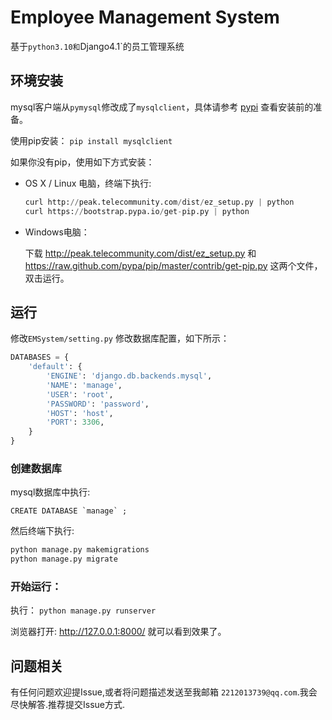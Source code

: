 
# Employee Management System

基于`python3.10和`Django4.1`的员工管理系统

## 环境安装

mysql客户端从`pymysql`修改成了`mysqlclient`，具体请参考 [pypi](https://pypi.org/project/mysqlclient/) 查看安装前的准备。

使用pip安装： `pip install mysqlclient`

如果你没有pip，使用如下方式安装：

- OS X / Linux 电脑，终端下执行:

  ```python
  curl http://peak.telecommunity.com/dist/ez_setup.py | python
  curl https://bootstrap.pypa.io/get-pip.py | python
  ```

- Windows电脑：

  下载 http://peak.telecommunity.com/dist/ez_setup.py 和 https://raw.github.com/pypa/pip/master/contrib/get-pip.py 这两个文件，双击运行。

## 运行

修改`EMSystem/setting.py` 修改数据库配置，如下所示：

```python
DATABASES = {
    'default': {
        'ENGINE': 'django.db.backends.mysql',
        'NAME': 'manage',
        'USER': 'root',
        'PASSWORD': 'password',
        'HOST': 'host',
        'PORT': 3306,
    }
}
```

### 创建数据库

mysql数据库中执行:

```mysql
CREATE DATABASE `manage` ;
```

然后终端下执行:

```python
python manage.py makemigrations
python manage.py migrate
```

### 开始运行：

执行： `python manage.py runserver`

浏览器打开: http://127.0.0.1:8000/ 就可以看到效果了。

## 问题相关
有任何问题欢迎提Issue,或者将问题描述发送至我邮箱 `2212013739@qq.com`.我会尽快解答.推荐提交Issue方式.
